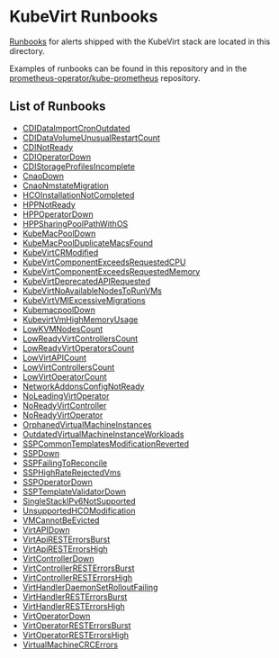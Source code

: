 <!--
    This is an auto-generated file.
    PLEASE DO NOT EDIT THIS FILE.
    run:
        python automation/generate_pages_index.py
    to re-generate it
-->
# KubeVirt Runbooks

[Runbooks](https://en.wikipedia.org/wiki/Runbook) for alerts shipped with the KubeVirt stack are located in this directory.

Examples of runbooks can be found in this repository and in the [prometheus-operator/kube-prometheus](https://github.com/prometheus-operator/kube-prometheus/wiki/Runbooks) repository.

## List of Runbooks
* [CDIDataImportCronOutdated](CDIDataImportCronOutdated.md)
* [CDIDataVolumeUnusualRestartCount](CDIDataVolumeUnusualRestartCount.md)
* [CDINotReady](CDINotReady.md)
* [CDIOperatorDown](CDIOperatorDown.md)
* [CDIStorageProfilesIncomplete](CDIStorageProfilesIncomplete.md)
* [CnaoDown](CnaoDown.md)
* [CnaoNmstateMigration](CnaoNmstateMigration.md)
* [HCOInstallationNotCompleted](HCOInstallationNotCompleted.md)
* [HPPNotReady](HPPNotReady.md)
* [HPPOperatorDown](HPPOperatorDown.md)
* [HPPSharingPoolPathWithOS](HPPSharingPoolPathWithOS.md)
* [KubeMacPoolDown](KubeMacPoolDown.md)
* [KubeMacPoolDuplicateMacsFound](KubeMacPoolDuplicateMacsFound.md)
* [KubeVirtCRModified](KubeVirtCRModified.md)
* [KubeVirtComponentExceedsRequestedCPU](KubeVirtComponentExceedsRequestedCPU.md)
* [KubeVirtComponentExceedsRequestedMemory](KubeVirtComponentExceedsRequestedMemory.md)
* [KubeVirtDeprecatedAPIRequested](KubeVirtDeprecatedAPIRequested.md)
* [KubeVirtNoAvailableNodesToRunVMs](KubeVirtNoAvailableNodesToRunVMs.md)
* [KubeVirtVMIExcessiveMigrations](KubeVirtVMIExcessiveMigrations.md)
* [KubemacpoolDown](KubemacpoolDown.md)
* [KubevirtVmHighMemoryUsage](KubevirtVmHighMemoryUsage.md)
* [LowKVMNodesCount](LowKVMNodesCount.md)
* [LowReadyVirtControllersCount](LowReadyVirtControllersCount.md)
* [LowReadyVirtOperatorsCount](LowReadyVirtOperatorsCount.md)
* [LowVirtAPICount](LowVirtAPICount.md)
* [LowVirtControllersCount](LowVirtControllersCount.md)
* [LowVirtOperatorCount](LowVirtOperatorCount.md)
* [NetworkAddonsConfigNotReady](NetworkAddonsConfigNotReady.md)
* [NoLeadingVirtOperator](NoLeadingVirtOperator.md)
* [NoReadyVirtController](NoReadyVirtController.md)
* [NoReadyVirtOperator](NoReadyVirtOperator.md)
* [OrphanedVirtualMachineInstances](OrphanedVirtualMachineInstances.md)
* [OutdatedVirtualMachineInstanceWorkloads](OutdatedVirtualMachineInstanceWorkloads.md)
* [SSPCommonTemplatesModificationReverted](SSPCommonTemplatesModificationReverted.md)
* [SSPDown](SSPDown.md)
* [SSPFailingToReconcile](SSPFailingToReconcile.md)
* [SSPHighRateRejectedVms](SSPHighRateRejectedVms.md)
* [SSPOperatorDown](SSPOperatorDown.md)
* [SSPTemplateValidatorDown](SSPTemplateValidatorDown.md)
* [SingleStackIPv6NotSupported](SingleStackIPv6NotSupported.md)
* [UnsupportedHCOModification](UnsupportedHCOModification.md)
* [VMCannotBeEvicted](VMCannotBeEvicted.md)
* [VirtAPIDown](VirtAPIDown.md)
* [VirtApiRESTErrorsBurst](VirtApiRESTErrorsBurst.md)
* [VirtApiRESTErrorsHigh](VirtApiRESTErrorsHigh.md)
* [VirtControllerDown](VirtControllerDown.md)
* [VirtControllerRESTErrorsBurst](VirtControllerRESTErrorsBurst.md)
* [VirtControllerRESTErrorsHigh](VirtControllerRESTErrorsHigh.md)
* [VirtHandlerDaemonSetRolloutFailing](VirtHandlerDaemonSetRolloutFailing.md)
* [VirtHandlerRESTErrorsBurst](VirtHandlerRESTErrorsBurst.md)
* [VirtHandlerRESTErrorsHigh](VirtHandlerRESTErrorsHigh.md)
* [VirtOperatorDown](VirtOperatorDown.md)
* [VirtOperatorRESTErrorsBurst](VirtOperatorRESTErrorsBurst.md)
* [VirtOperatorRESTErrorsHigh](VirtOperatorRESTErrorsHigh.md)
* [VirtualMachineCRCErrors](VirtualMachineCRCErrors.md)
